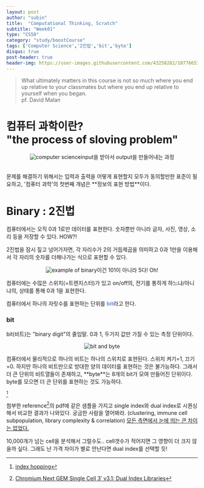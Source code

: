 ```yaml
---
layout: post
author: "subin"
title:  "Computational Thinking, Scratch"
subtitle: "Week01"
type: "CS50"
category: "study/boostCourse"
tags: ['Computer Science','2진법','bit','byte']
disqus: true
post-header: true
header-img: https://user-images.githubusercontent.com/43258282/107766537-efb33600-6d76-11eb-9ec6-a8fd6916fce7.png
---
```

 > What ultimately matters in this course is not so much where you end up relative to your classmates but where you end up relative to yourself when you began.  
 > pf. David Malan 

# 컴퓨터 과학이란?<br>"the process of sloving problem"
<p align="center"><img src="https://user-images.githubusercontent.com/43258282/107792022-fdc57e80-6d97-11eb-8351-118f2e2d2359.png" alt="computer science">input을 받아서 output을 만들어내는 과정
</p>
<br>
문제를 해결하기 위해서는 입력과 출력을 어떻게 표현할지 모두가 동의할만한 표준이 필요하고, '컴퓨터 과학'의 첫번째 개념은 **정보의 표현 방법**이다.

# Binary : 2진법
컴퓨터에서는 오직 0과 1로만 데이터를 표현한다. 숫자뿐만 아니라 글자, 사진, 영상, 소리 등을 저장할 수 있다. HOW?!

2진법을 잠시 짚고 넘어가자면, 각 자리수가 2의 거듭제곱을 의미하고 0과 1만을 이용해서 각 자리의 숫자를 더해나가는 식으로 표현할 수 있다. 
<p align="center"><img src="https://user-images.githubusercontent.com/43258282/107794632-023f6680-6d9b-11eb-9ad6-743e7f7749f2.png"alt="example of binary">이건 101이 아니라 5다! Oh!
</p>

컴퓨터에는 수많은 스위치(=트렌지스터)가 있고 on/off의, 전기를 통하게 하느냐/아니냐의, 상태를 통해 0과 1을 표현한다. 

컴퓨터에서 하나의 자릿수를 표현하는 단위를 <span style="color:#6495ED">**bit**</span>라고 한다.

### bit
bit(비트)는 "binary digit"의 줄임말. 0과 1, 두가지 값만 가질 수 있는 측정 단위이다. 
<p align="center"><img src="https://user-images.githubusercontent.com/43258282/107797229-0c169900-6d9e-11eb-977d-f7dfb13fcdbb.png"alt="bit and byte"></p>
컴퓨터에서 물리적으로 하나의 비트는 하나의 스위치로 표현된다. 스위치 켜기=1, 끄기=0.   
하지만 하나의 비트만으로 방대한 양의 데이터를 표현하는 것은 불가능하다. 그래서 더 큰 단위의 비트열들이 존재하고, **byte**는 8개의 bit가 모여 만들어진 단위이다. byte를 모으면 더 큰 단위를 표현하는 것도 가능하다.


[^2]  

첨부한 reference[^3]의 pdf에 같은 샘플을 가지고 single index와 dual index로 시퀀싱해서 비교한 결과가 나와있다. 궁금한 사람을 열어봐라. (clustering, immune cell subpopulation, library complexity & correlation) <U>모든 측면에서 눈에 띄는 큰 차이는 없었다.</U>

10,000개가 넘는 cell을 분석해서 그럴수도.. cell갯수가 적어지면 그 영향이 더 크지 않을까 싶다. 그래도 난 가격 차이가 별로 안난다면 dual index를 선택할 듯!


[^1]: sample multiplexing : multiplex sequencing, 많은 수의 라이브러리들을 모아서 동시에 시퀀싱(single run)하는것. High-throughput이 가능하게 하며, cost-effective하다. 샘플을 "바코드"를 통해 구분해서 분석이 용이하다는 장점이 있다.
[^2]: [index hopping](https://www.illumina.com/content/dam/illumina-marketing/documents/products/whitepapers/index-hopping-white-paper-770-2017-004.pdf)
[^3]: [Chromium Next GEM Single Cell 3ʹ v3.1: Dual Index Libraries](https://assets.ctfassets.net/an68im79xiti/Licpd2PiHP4hrHKDpjO89/2779c006e6317ed9ca724635b32e14e9/CG000325_TechNote_ChromiumNextGEMSingle_Cell_3___v3.1_Dual_Index_Rev_A.pdf)
